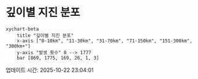 # 깊이별 지진 분포

```mermaid
xychart-beta
    title "깊이별 지진 분포"
    x-axis ["0-10km", "11-30km", "31-70km", "71-150km", "151-300km", "300km+"]
    y-axis "발생 횟수" 0 --> 1777
    bar [869, 1775, 169, 26, 1, 3]
```

업데이트 시간: 2025-10-22 23:04:01
